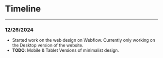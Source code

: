 # Timeline
---

### 12/26/2024
- Started work on the web design on Webflow. Currently only working on the Desktop version of the website.
- **TODO**: Mobile & Tablet Versions of minimalist design.
